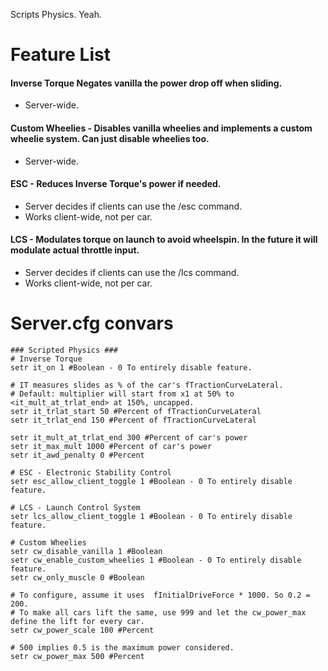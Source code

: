Scripts Physics. Yeah.

# Feature List

#### Inverse Torque Negates vanilla the power drop off when sliding.
- Server-wide. 

#### Custom Wheelies - Disables vanilla wheelies and implements a custom wheelie system. Can just disable wheelies too.
- Server-wide. 
#### ESC - Reduces Inverse Torque's power if needed.
- Server decides if clients can use the /esc command.
- Works client-wide, not per car.

#### LCS - Modulates torque on launch to avoid wheelspin. In the future it will modulate actual throttle input.
- Server decides if clients can use the /lcs command.
- Works client-wide, not per car.


# Server.cfg convars
```
### Scripted Physics ###
# Inverse Torque
setr it_on 1 #Boolean - 0 To entirely disable feature.

# IT measures slides as % of the car's fTractionCurveLateral.
# Default: multiplier will start from x1 at 50% to <it_mult_at_trlat_end> at 150%, uncapped.
setr it_trlat_start 50 #Percent of fTractionCurveLateral
setr it_trlat_end 150 #Percent of fTractionCurveLateral

setr it_mult_at_trlat_end 300 #Percent of car's power
setr it_max_mult 1000 #Percent of car's power
setr it_awd_penalty 0 #Percent

# ESC - Electronic Stability Control
setr esc_allow_client_toggle 1 #Boolean - 0 To entirely disable feature.

# LCS - Launch Control System
setr lcs_allow_client_toggle 1 #Boolean - 0 To entirely disable feature.

# Custom Wheelies
setr cw_disable_vanilla 1 #Boolean 
setr cw_enable_custom_wheelies 1 #Boolean - 0 To entirely disable feature.
setr cw_only_muscle 0 #Boolean

# To configure, assume it uses  fInitialDriveForce * 1000. So 0.2 = 200.
# To make all cars lift the same, use 999 and let the cw_power_max define the lift for every car.
setr cw_power_scale 100 #Percent

# 500 implies 0.5 is the maximum power considered.
setr cw_power_max 500 #Percent
```
